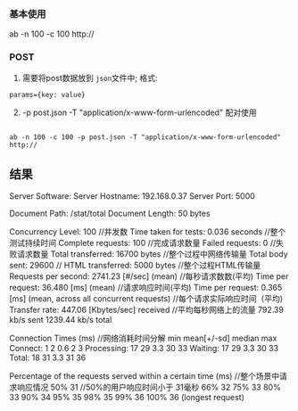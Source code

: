 ### 基本使用

ab -n 100 -c 100 http://

### POST
1. 需要将post数据放到 ``json``文件中; 
格式:
```
params={key: value}
```

2. -p post.json -T "application/x-www-form-urlencoded" 配对使用
```

ab -n 100 -c 100 -p post.json -T "application/x-www-form-urlencoded" http://

```
## 结果
Server Software:
Server Hostname:        192.168.0.37
Server Port:            5000

Document Path:          /stat/total
Document Length:        50 bytes

Concurrency Level:      100                         //并发数
Time taken for tests:   0.036 seconds               //整个测试持续时间
Complete requests:      100                         //完成请求数量
Failed requests:        0                           //失败请求数量
Total transferred:      16700 bytes                 //整个过程中网络传输量
Total body sent:        29600                       //
HTML transferred:       5000 bytes                  //整个过程HTML传输量
Requests per second:    2741.23 [#/sec] (mean)      //每秒请求数数(平均)
Time per request:       36.480 [ms] (mean)          //请求响应时间(平均)
Time per request:       0.365 [ms] (mean, across all concurrent requests)  //每个请求实际响应时间（平均)
Transfer rate:          447.06 [Kbytes/sec] received    //平均每秒网络上的流量
                        792.39 kb/s sent
                        1239.44 kb/s total

Connection Times (ms)                               //网络消耗时间分解
              min  mean[+/-sd] median   max
Connect:        1    2   0.6      2       3
Processing:    17   29   3.3     30      33
Waiting:       17   29   3.3     30      33
Total:         18   31   3.3     31      36

Percentage of the requests served within a certain time (ms)  //整个场景中请求响应情况
  50%     31                  //50%的用户响应时间小于 31毫秒
  66%     32
  75%     33
  80%     33
  90%     34
  95%     35
  98%     35
  99%     36
 100%     36 (longest request)
